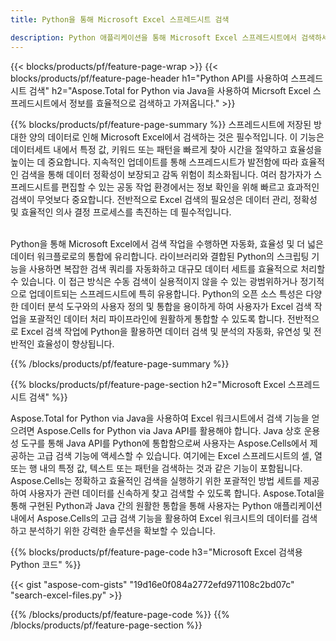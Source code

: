 ```yaml
---
title: Python을 통해 Microsoft Excel 스프레드시트 검색 

description: Python 애플리케이션을 통해 Microsoft Excel 스프레드시트에서 검색하세요. 앱을 통해 온라인으로 워크시트를 검색하세요.
---
```


{{< blocks/products/pf/feature-page-wrap >}}
{{< blocks/products/pf/feature-page-header h1="Python API를 사용하여 스프레드시트 검색" h2="Aspose.Total for Python via Java을 사용하여 Micrsoft Excel 스프레드시트에서 정보를 효율적으로 검색하고 가져옵니다." >}}

{{% blocks/products/pf/feature-page-summary %}}
스프레드시트에 저장된 방대한 양의 데이터로 인해 Microsoft Excel에서 검색하는 것은 필수적입니다. 이 기능은 데이터세트 내에서 특정 값, 키워드 또는 패턴을 빠르게 찾아 시간을 절약하고 효율성을 높이는 데 중요합니다. 지속적인 업데이트를 통해 스프레드시트가 발전함에 따라 효율적인 검색을 통해 데이터 정확성이 보장되고 감독 위험이 최소화됩니다. 여러 참가자가 스프레드시트를 편집할 수 있는 공동 작업 환경에서는 정보 확인을 위해 빠르고 효과적인 검색이 무엇보다 중요합니다. 전반적으로 Excel 검색의 필요성은 데이터 관리, 정확성 및 효율적인 의사 결정 프로세스를 촉진하는 데 필수적입니다.<br /><br />

Python을 통해 Microsoft Excel에서 검색 작업을 수행하면 자동화, 효율성 및 더 넓은 데이터 워크플로로의 통합에 유리합니다. 라이브러리와 결합된 Python의 스크립팅 기능을 사용하면 복잡한 검색 쿼리를 자동화하고 대규모 데이터 세트를 효율적으로 처리할 수 있습니다. 이 접근 방식은 수동 검색이 실용적이지 않을 수 있는 광범위하거나 정기적으로 업데이트되는 스프레드시트에 특히 유용합니다. Python의 오픈 소스 특성은 다양한 데이터 분석 도구와의 사용자 정의 및 통합을 용이하게 하여 사용자가 Excel 검색 작업을 포괄적인 데이터 처리 파이프라인에 원활하게 통합할 수 있도록 합니다. 전반적으로 Excel 검색 작업에 Python을 활용하면 데이터 검색 및 분석의 자동화, 유연성 및 전반적인 효율성이 향상됩니다.

{{% /blocks/products/pf/feature-page-summary  %}}

{{% blocks/products/pf/feature-page-section  h2="Microsoft Excel 스프레드시트 검색" %}}

Aspose.Total for Python via Java을 사용하여 Excel 워크시트에서 검색 기능을 얻으려면 Aspose.Cells for Python via Java API를 활용해야 합니다. Java 상호 운용성 도구를 통해 Java API를 Python에 통합함으로써 사용자는 Aspose.Cells에서 제공하는 고급 검색 기능에 액세스할 수 있습니다. 여기에는 Excel 스프레드시트의 셀, 열 또는 행 내의 특정 값, 텍스트 또는 패턴을 검색하는 것과 같은 기능이 포함됩니다. Aspose.Cells는 정확하고 효율적인 검색을 실행하기 위한 포괄적인 방법 세트를 제공하여 사용자가 관련 데이터를 신속하게 찾고 검색할 수 있도록 합니다. Aspose.Total을 통해 구현된 Python과 Java 간의 원활한 통합을 통해 사용자는 Python 애플리케이션 내에서 Aspose.Cells의 고급 검색 기능을 활용하여 Excel 워크시트의 데이터를 검색하고 분석하기 위한 강력한 솔루션을 확보할 수 있습니다.

{{% blocks/products/pf/feature-page-code h3="Microsoft Excel 검색용 Python 코드" %}}

{{< gist "aspose-com-gists" "19d16e0f084a2772efd971108c2bd07c" "search-excel-files.py" >}}

{{% /blocks/products/pf/feature-page-code  %}}
{{% /blocks/products/pf/feature-page-section %}}
